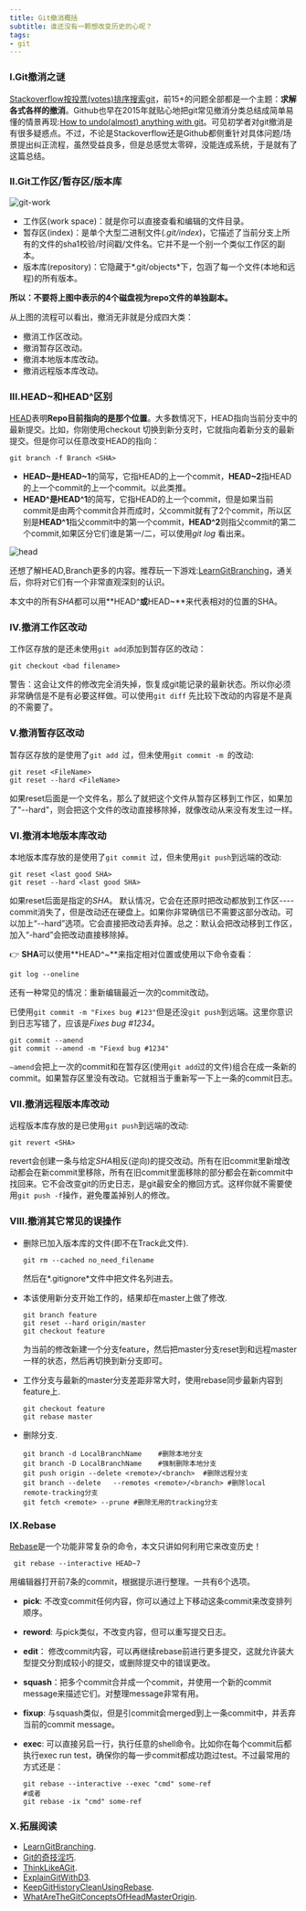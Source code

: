 ```yaml
---
title: Git撤消概括
subtitle: 谁还没有一颗想改变历史的心呢？
tags:
- git
---
```


### I.Git撤消之谜

[Stackoverflow按投票(votes)排序搜索git](https://stackoverflow.com/questions/tagged/git?sort=votes&pageSize=30)，前15+的问题全部都是一个主题：**求解各式各样的撤消**。Github也早在2015年就贴心地把git常见撤消分类总结成简单易懂的情景再现:[How to undo(almost) anything with git](https://blog.github.com/2015-06-08-how-to-undo-almost-anything-with-git/)。可见初学者对git撤消是有很多疑惑点。不过，不论是Stackoverflow还是Github都侧重针对具体问题/场景提出纠正流程，虽然受益良多，但是总感觉太零碎，没能连成系统，于是就有了这篇总结。

### II.Git工作区/暂存区/版本库

![git-work](/writes/images/git-work.jpg)

- 工作区(work space)：就是你可以直接查看和编辑的文件目录。
-  暂存区(index)：是单个大型二进制文件(*.git/index*)，它描述了当前分支上所有的文件的sha1校验/时间戳/文件名。它并不是一个别一个类似工作区的副本。
- 版本库(repository)：它隐藏于*.git/objects*下，包涵了每一个文件(本地和远程)的所有版本。

**所以：不要将上图中表示的4个磁盘视为repo文件的单独副本。**

从上图的流程可以看出，撤消无非就是分成四大类：

* 撤消工作区改动。
* 撤消暂存区改动。
* 撤消本地版本库改动。
* 撤消远程版本库改动。

### III.HEAD~和HEAD^区别

[HEAD](https://stackoverflow.com/questions/8196544/what-are-the-git-concepts-of-head-master-origin)表明**Repo目前指向的是那个位置**。大多数情况下，HEAD指向当前分支中的最新提交。比如，你刚使用checkout 切换到新分支时，它就指向着新分支的最新提交。但是你可以任意改变HEAD的指向：

```shell
git branch -f Branch <SHA>
```

- **HEAD~**是**HEAD~1**的简写，它指HEAD的上一个commit，**HEAD~2**指HEAD的上一个commit的上一个commit。以此类推。
- **HEAD^**是**HEAD^1**的简写，它指HEAD的上一个commit，但是如果当前commit是由两个commit合并而成时，父commit就有了2个commit，所以区别是**HEAD^1**指父commit中的第一个commit，**HEAD^2**则指父commit的第二个commit,如果区分它们谁是第一/二，可以使用*git log* 看出来。

![head](/writes/images/git-graph.svg)

还想了解HEAD,Branch更多的内容。推荐玩一下游戏:[LearnGitBranching](https://learngitbranching.js.org/)，通关后，你将对它们有一个非常直观深刻的认识。

本文中的所有*SHA*都可以用**HEAD^**或**HEAD~**来代表相对的位置的SHA。

### IV.撤消工作区改动

工作区存放的是还未使用`git add`添加到暂存区的改动：

```shell
git checkout <bad filename>
```

警告：这会让文件的修改完全消失掉，恢复成git能记录的最新状态。所以你必须非常确信是不是有必要这样做。可以使用`git diff` 先比较下改动的内容是不是真的不需要了。

### V.撤消暂存区改动

暂存区存放的是使用了`git add `过，但未使用`git commit -m `的改动:

```shell
git reset <FileName> 
git reset --hard <FileName>
```

如果reset后面是一个文件名，那么了就把这个文件从暂存区移到工作区，如果加了"--hard"，则会把这个文件的改动直接移除掉，就像改动从来没有发生过一样。

### VI.撤消本地版本库改动

本地版本库存放的是使用了`git commit `过，但未使用`git push`到远端的改动:

```shell
git reset <last good SHA> 
git reset --hard <last good SHA>
```

如果reset后面是指定的*SHA*。 默认情况，它会在还原时把改动都放到工作区----commit消失了，但是改动还在硬盘上。如果你非常确信已不需要这部分改动。可以加上“--hard”选项。它会直接把改动丢弃掉。总之：默认会把改动移到工作区，加入“-hard”会把改动直接移除掉。

👉 **SHA**可以使用**HEAD^~**来指定相对位置或使用以下命令查看：

```shell
git log --oneline
```

还有一种常见的情况：重新编辑最近一次的commit改动。

已使用`git commit -m "Fixes bug #123"`但是还没`git push`到远端。这里你意识到日志写错了，应该是*Fixes bug #1234*。

```shell
git commit --amend
git commit --amend -m "Fiexd bug #1234"
```

`—amend`会把上一次的commit和在暂存区(使用`git add`过的文件)组合在成一条新的commit。如果暂存区里没有改动。它就相当于重新写一下上一条的commit日志。

### VII.撤消远程版本库改动

远程版本库存放的是已使用`git push`到远端的改动:

```shell
git revert <SHA>
```

revert会创建一条与给定*SHA*相反(逆向)的提交改动。所有在旧commit里新增改动都会在新commit里移除，所有在旧commit里面移除的部分都会在新commit中找回来。它不会改变git的历史日志，是git最安全的撤回方式。这样你就不需要使用`git push -f`操作，避免覆盖掉别人的修改。

### VIII.撤消其它常见的误操作

* 删除已加入版本库的文件(即不在Track此文件).

  ```shell
  git rm --cached no_need_filename
  ```

  然后在*.gitignore*文件中把文件名列进去。

* 本该使用新分支开始工作的，结果却在master上做了修改.

  ```shell
  git branch feature
  git reset --hard origin/master
  git checkout feature
  ```

  为当前的修改新建一个分支feature，然后把master分支reset到和远程master一样的状态，然后再切换到新分支即可。

* 工作分支与最新的master分支差距非常大时，使用rebase同步最新内容到feature上.

  ```shell
  git checkout feature
  git rebase master
  ```

* 删除分支.

  ```shell
  git branch -d LocalBranchName    #删除本地分支
  git branch -D LocalBranchName    #强制删除本地分支
  git push origin --delete <remote>/<branch>  #删除远程分支
  git branch --delete	--remotes <remote>/<branch> #删除local remote-tracking分支
  git fetch <remote> --prune #删除无用的tracking分支
  ```


### IX.Rebase

[Rebase](https://git-scm.com/docs/git-rebase)是一个功能非常复杂的命令，本文只讲如何利用它来改变历史！

```shell
 git rebase --interactive HEAD~7
```

用编辑器打开前7条的commit，根据提示进行整理。一共有6个选项。

* **pick**: 不改变commit任何内容，你可以通过上下移动这条commit来改变排列顺序。

* **reword**: 与pick类似，不改变内容，但可以重写提交日志。

* **edit**： 修改commit内容，可以再继续rebase前进行更多提交，这就允许装大型提交分割成较小的提交，或删除提交中的错误更改。

* **squash**：把多个commit合并成一个commit，并使用一个新的commit message来描述它们。对整理message非常有用。

* **fixup**: 与squash类似，但是引commit会merged到上一条commit中，并丢弃当前的commit message。

* **exec**: 可以直接另启一行，执行任意的shell命令。比如你在每个commit后都执行exec run test，确保你的每一步commit都成功跑过test。不过最常用的方式还是：

  ```shell
  git rebase --interactive --exec "cmd" some-ref
  #或者
  git rebase -ix "cmd" some-ref
  ```

### X.拓展阅读

- [LearnGitBranching](https://learngitbranching.js.org/).
- [Git的奇技淫巧](https://github.com/521xueweihan/git-tips).
- [ThinkLikeAGit](http://think-like-a-git.net/tldr.html).
- [ExplainGitWithD3](http://onlywei.github.io/explain-git-with-d3/).
- [KeepGitHistoryCleanUsingRebase](https://blog.theodo.fr/2018/09/keep-git-history-clean-using-rebase/#disqus_thread).
- [WhatAreTheGitConceptsOfHeadMasterOrigin](https://stackoverflow.com/questions/8196544/what-are-the-git-concepts-of-head-master-origin).
